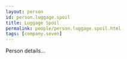 ```yaml
---
layout: person
id: person.luggage.spoil
title: Luggage Spoil
permalink: people/person.luggage.spoil.html
tags: [company.seven]
---
```


Person details...
